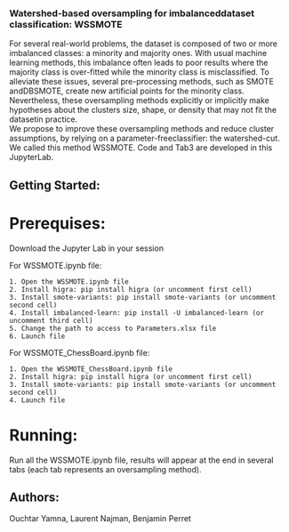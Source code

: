 ### Watershed-based oversampling for imbalanceddataset classification: WSSMOTE

For several real-world problems, the dataset is composed of two or more imbalanced classes: a minority and majority ones. 
With usual machine learning methods, this imbalance often leads to poor results where the majority class is over-fitted while the minority class is misclassified. 
To alleviate these issues, several pre-processing methods, such as SMOTE andDBSMOTE, create new artificial points for the minority class. 
Nevertheless, these oversampling methods explicitly or implicitly make hypotheses about the clusters size, shape, or density that may not fit the datasetin  practice.  
We  propose  to  improve  these  oversampling methods and reduce cluster assumptions, by relying on a parameter-freeclassifier:  the  watershed-cut.  We  called  this  method  WSSMOTE. 
Code and Tab3 are developed in this JupyterLab. 


## Getting Started:

# Prerequises:
Download the Jupyter Lab in your session

For WSSMOTE.ipynb file:

    1. Open the WSSMOTE.ipynb file 
    2. Install higra: pip install higra (or uncomment first cell) 
    3. Install smote-variants: pip install smote-variants (or uncomment second cell) 
    4. Install imbalanced-learn: pip install -U imbalanced-learn (or uncomment third cell) 
    5. Change the path to access to Parameters.xlsx file
    6. Launch file

For WSSMOTE_ChessBoard.ipynb file: 

    1. Open the WSSMOTE_ChessBoard.ipynb file
    2. Install higra: pip install higra (or uncomment first cell)
    3. Install smote-variants: pip install smote-variants (or uncomment second cell)
    4. Launch file
    
# Running:
Run all the WSSMOTE.ipynb file, results will appear at the end in several tabs (each tab represents an oversampling method).

## Authors:
Ouchtar Yamna, Laurent Najman, Benjamin Perret

